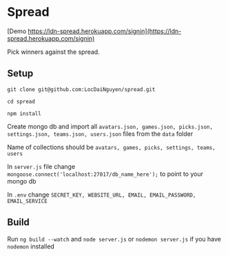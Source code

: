 # Spread

[Demo https://ldn-spread.herokuapp.com/signin](https://ldn-spread.herokuapp.com/signin)

Pick winners against the spread.

## Setup

`git clone git@github.com:LocDaiNguyen/spread.git`

`cd spread`

`npm install`

Create mongo db and import all `avatars.json, games.json, picks.json, settings.json, teams.json, users.json` files from the `data` folder

Name of collections should be `avatars, games, picks, settings, teams, users`

In `server.js` file change `mongoose.connect('localhost:27017/db_name_here');` to point to your mongo db

In `.env` change `SECRET_KEY, WEBSITE_URL, EMAIL, EMAIL_PASSWORD, EMAIL_SERVICE`

## Build

Run `ng build --watch` and `node server.js` or `nodemon server.js` if you have `nodemon` installed
